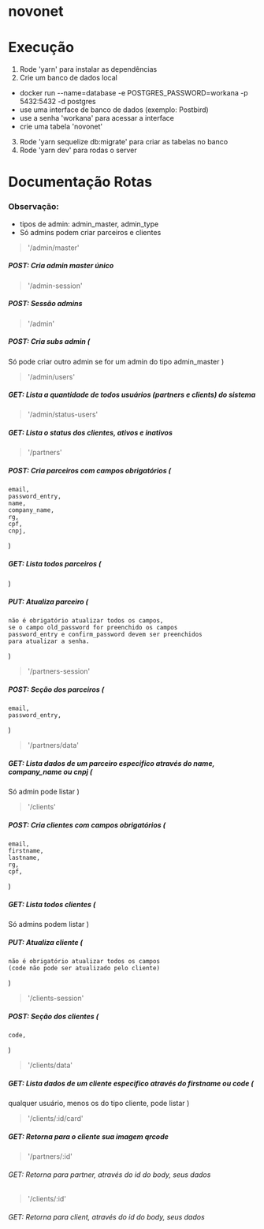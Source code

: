 # novonet

# Execução

1. Rode 'yarn' para instalar as dependências
2. Crie um banco de dados local
  - docker run --name=database -e POSTGRES_PASSWORD=workana -p 5432:5432 -d postgres
  - use uma interface de banco de dados (exemplo: Postbird)
  - use a senha 'workana' para acessar a interface
  - crie uma tabela 'novonet'
3. Rode 'yarn sequelize db:migrate' para criar as tabelas no banco
4. Rode 'yarn dev' para rodas o server

# Documentação Rotas

### Observação:
- tipos de admin: admin_master, admin_type
- Só admins podem criar parceiros e clientes

> '/admin/master'
##### POST: Cria admin master único

> '/admin-session'
##### POST: Sessão admins

> '/admin'
##### POST: Cria subs admin (
  Só pode criar outro admin se for um admin do tipo admin_master
)

> '/admin/users'
##### GET: Lista a quantidade de todos usuários (partners e clients) do sistema

> '/admin/status-users'
##### GET: Lista o status dos clientes, ativos e inativos

> '/partners'
##### POST: Cria parceiros com campos obrigatórios (
    email,
    password_entry,
    name,
    company_name,
    rg,
    cpf,
    cnpj,
)

##### GET: Lista todos parceiros (

)

##### PUT: Atualiza parceiro (
    não é obrigatório atualizar todos os campos,
    se o campo old_password for preenchido os campos
    password_entry e confirm_password devem ser preenchidos
    para atualizar a senha.
)

> '/partners-session'
##### POST: Seção dos parceiros (
    email,
    password_entry,
)

> '/partners/data'
##### GET: Lista dados de um parceiro especifico através do name, company_name ou cnpj (
  Só admin pode listar
)

> '/clients'
##### POST: Cria clientes com campos obrigatórios (
    email,
    firstname,
    lastname,
    rg,
    cpf,
)

##### GET: Lista todos clientes (
  Só admins podem listar
)


##### PUT: Atualiza cliente (
    não é obrigatório atualizar todos os campos
    (code não pode ser atualizado pelo cliente)
)

> '/clients-session'
##### POST: Seção dos clientes (
    code,
)

> '/clients/data'
##### GET: Lista dados de um cliente especifico através do firstname ou code (
  qualquer usuário, menos os do tipo cliente, pode listar
)

> '/clients/:id/card'
##### GET: Retorna para o cliente sua imagem qrcode

> '/partners/:id'
###### GET: Retorna para partner, através do id do body, seus dados

> '/clients/:id'
###### GET: Retorna para client, através do id do body, seus dados